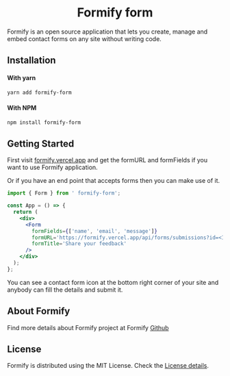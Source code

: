 <h1 align="center">Formify form</h1>

Formify is an open source application that lets you create, manage and embed contact forms on any site without writing code.

## Installation

#### With yarn

```sh
yarn add formify-form
```

#### With NPM

```sh
npm install formify-form
```

## Getting Started

First visit [formify.vercel.app](https://formify.vercel.app) and get the formURL and formFields if you want to use Formify application.

Or if you have an end point that accepts forms then you can make use of it.

```jsx
import { Form } from ' formify-form';

const App = () => {
  return (
    <div>
      <Form
        formFields={['name', 'email', 'message']}
        formURL='https://formify.vercel.app/api/forms/submissions?id=<ID from formify>'
        formTitle='Share your feedback'
      />
    </div>
  );
};
```

You can see a contact form icon at the bottom right corner of your site and anybody can fill the details and submit it.

## About Formify

Find more details about Formify project at Formify [Github](https://github.com/Basharath/Formify)

## License

Formify is distributed using the MIT License. Check the [License details](https://github.com/Basharath/FormEasy/blob/master/LICENSE).
